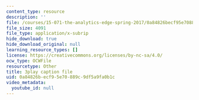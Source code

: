 ```yaml
---
content_type: resource
description: ''
file: /courses/15-071-the-analytics-edge-spring-2017/0a84826becf95e70889c9df5a9fa0b1c_H5uEHZBRWtc.vtt
file_size: 4091
file_type: application/x-subrip
hide_download: true
hide_download_original: null
learning_resource_types: []
license: https://creativecommons.org/licenses/by-nc-sa/4.0/
ocw_type: OCWFile
resourcetype: Other
title: 3play caption file
uid: 0a84826b-ecf9-5e70-889c-9df5a9fa0b1c
video_metadata:
  youtube_id: null
---
```

